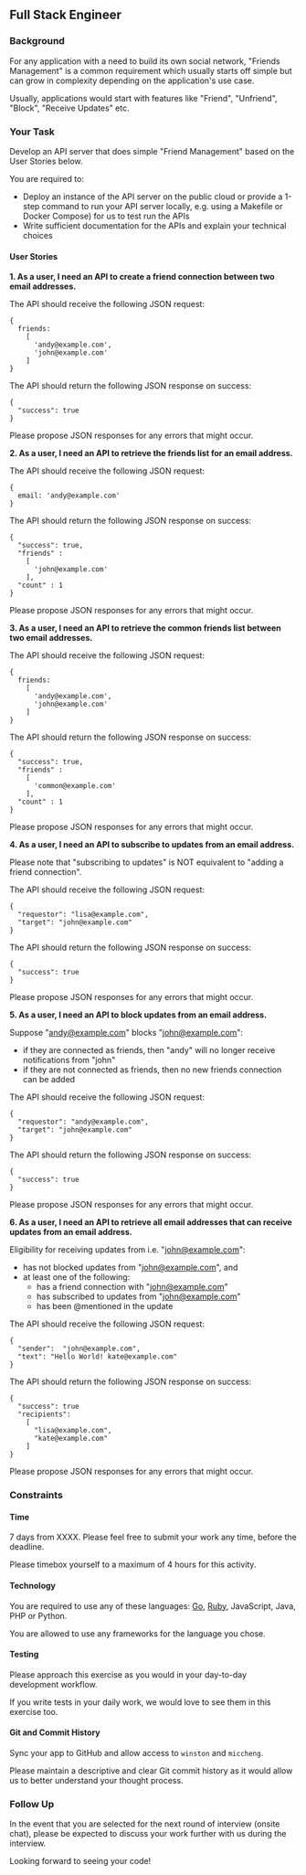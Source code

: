 ## Full Stack Engineer

### Background

For any application with a need to build its own social network, "Friends Management" is a common requirement
which usually starts off simple but can grow in complexity depending on the application's use case.

Usually, applications would start with features like "Friend", "Unfriend", "Block", "Receive Updates" etc.

### Your Task

Develop an API server that does simple "Friend Management" based on the User Stories below.

You are required to:

- Deploy an instance of the API server on the public cloud or provide a 1-step command to run your API server locally, e.g. using a Makefile or Docker Compose) for us to test run the APIs
- Write sufficient documentation for the APIs and explain your technical choices

#### User Stories

**1. As a user, I need an API to create a friend connection between two email addresses.**

The API should receive the following JSON request:

```
{
  friends:
    [
      'andy@example.com',
      'john@example.com'
    ]
}
```

The API should return the following JSON response on success:

```
{
  "success": true
}
```

Please propose JSON responses for any errors that might occur.

**2. As a user, I need an API to retrieve the friends list for an email address.**

The API should receive the following JSON request:

```
{
  email: 'andy@example.com'
}
```

The API should return the following JSON response on success:

```
{
  "success": true,
  "friends" :
    [
      'john@example.com'
    ],
  "count" : 1   
}
```

Please propose JSON responses for any errors that might occur.

**3. As a user, I need an API to retrieve the common friends list between two email addresses.**

The API should receive the following JSON request:

```
{
  friends:
    [
      'andy@example.com',
      'john@example.com'
    ]
}
```

The API should return the following JSON response on success:

```
{
  "success": true,
  "friends" :
    [
      'common@example.com'
    ],
  "count" : 1   
}
```

Please propose JSON responses for any errors that might occur.

**4. As a user, I need an API to subscribe to updates from an email address.**

Please note that "subscribing to updates" is NOT equivalent to "adding a friend connection".

The API should receive the following JSON request:

```
{
  "requestor": "lisa@example.com",
  "target": "john@example.com"
}
```

The API should return the following JSON response on success:

```
{
  "success": true
}
```

Please propose JSON responses for any errors that might occur.

**5. As a user, I need an API to block updates from an email address.**

Suppose "andy@example.com" blocks "john@example.com":

- if they are connected as friends, then "andy" will no longer receive notifications from "john"
- if they are not connected as friends, then no new friends connection can be added

The API should receive the following JSON request:

```
{
  "requestor": "andy@example.com",
  "target": "john@example.com"
}
```

The API should return the following JSON response on success:

```
{
  "success": true
}
```

Please propose JSON responses for any errors that might occur.

**6. As a user, I need an API to retrieve all email addresses that can receive updates from an email address.**

Eligibility for receiving updates from i.e. "john@example.com":
- has not blocked updates from "john@example.com", and
- at least one of the following:
  - has a friend connection with "john@example.com"
  - has subscribed to updates from "john@example.com"
  - has been @mentioned in the update

The API should receive the following JSON request:

```
{
  "sender":  "john@example.com",
  "text": "Hello World! kate@example.com"
}
```

The API should return the following JSON response on success:

```
{
  "success": true
  "recipients":
    [
      "lisa@example.com",
      "kate@example.com"
    ]
}
```

Please propose JSON responses for any errors that might occur.

### Constraints

#### Time

7 days from XXXX. Please feel free to submit your work any time, before the deadline.

Please timebox yourself to a maximum of 4 hours for this activity.

#### Technology

You are required to use any of these languages: [Go](https://golang.org/), [Ruby](https://www.ruby-lang.org/en/), JavaScript, Java, PHP or Python.

You are allowed to use any frameworks for the language you chose.

#### Testing

Please approach this exercise as you would in your day-to-day development workflow.

If you write tests in your daily work, we would love to see them in this exercise too.

#### Git and Commit History

Sync your app to GitHub and allow access to `winston` and `miccheng`.

Please maintain a descriptive and clear Git commit history as it would allow us to better understand your thought process.

### Follow Up

In the event that you are selected for the next round of interview (onsite chat),
please be expected to discuss your work further with us during the interview.

Looking forward to seeing your code!
